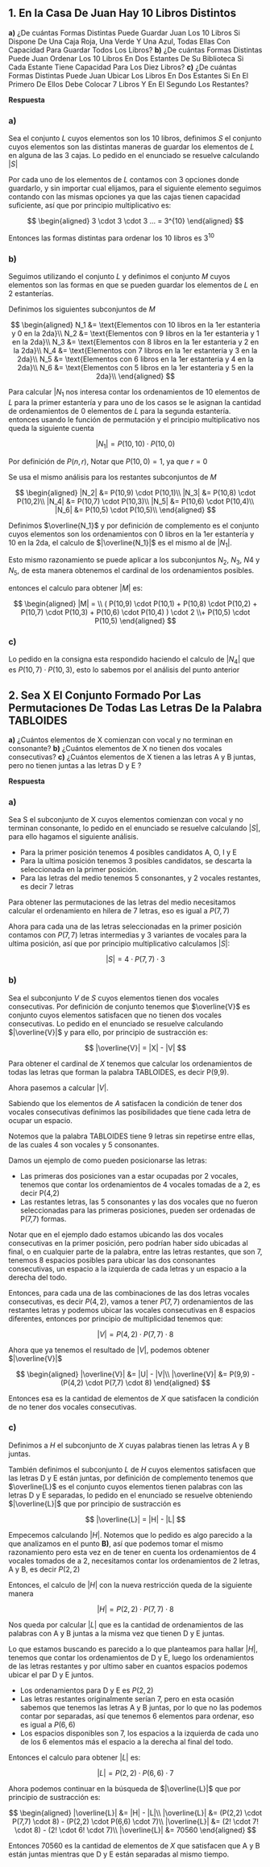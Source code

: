 ## 1. En la Casa De Juan Hay 10 Libros Distintos

**a)** ¿De cuántas Formas Distintas Puede Guardar Juan Los 10 Libros Si Dispone De Una Caja Roja, Una Verde Y Una Azul, Todas Ellas Con Capacidad Para Guardar Todos Los Libros?
**b)** ¿De cuántas Formas Distintas Puede Juan Ordenar Los 10 Libros En Dos Estantes De Su Biblioteca Si Cada Estante Tiene Capacidad Para Los Diez Libros?
**c)** ¿De cuántas Formas Distintas Puede Juan Ubicar Los Libros En Dos Estantes Si En El Primero De Ellos Debe Colocar 7 Libros Y En El Segundo Los Restantes?

**Respuesta**

### **a)**

Sea el conjunto $L$ cuyos elementos son los 10 libros, definimos $S$ el conjunto cuyos elementos son las distintas maneras de guardar los elementos de $L$ en alguna de las 3 cajas. Lo pedido en el enunciado se resuelve calculando $|S|$

Por cada uno de los elementos de $L$ contamos con 3 opciones donde guardarlo, y sin importar cual elijamos, para el siguiente elemento seguimos contando con las mismas opciones ya que las cajas tienen capacidad suficiente, así que por principio multiplicativo es:

$$  
\begin{aligned}
3 \cdot 3 \cdot 3 ... = 3^{10}
\end{aligned}
$$

Entonces las formas distintas para ordenar los 10 libros es $3^{10}$

### **b)**

Seguimos utilizando el conjunto $L$ y definimos el conjunto $M$ cuyos elementos son las formas en que se pueden guardar los elementos de $L$ en 2 estanterías.

Definimos los siguientes subconjuntos de $M$

$$  
\begin{aligned}
N_1 &= \text{Elementos con 10 libros en la 1er estanteria y 0 en la 2da}\\
N_2 &= \text{Elementos con 9 libros en la 1er estanteria y 1 en la 2da}\\
N_3 &= \text{Elementos con 8 libros en la 1er estanteria y 2 en la 2da}\\
N_4 &= \text{Elementos con 7 libros en la 1er estanteria y 3 en la 2da}\\
N_5 &= \text{Elementos con 6 libros en la 1er estanteria y 4 en la 2da}\\
N_6 &= \text{Elementos con 5 libros en la 1er estanteria y 5 en la 2da}\\
\end{aligned}
$$

Para calcular $|N_1$ nos interesa contar los ordenamientos de 10 elementos de $L$ para la primer estantería y para uno de los casos se le asignan la cantidad de ordenamientos de 0 elementos de $L$ para la segunda estantería. entonces usando le función de permutación y el principio multiplicativo nos queda la siguiente cuenta

$$|N_1| = P(10,10) \cdot P(10,0)$$

Por definición de $P(n,r)$, Notar que $P(10,0) = 1$, ya que $r = 0$

Se usa el mismo análisis para los restantes subconjuntos de $M$

$$  
\begin{aligned}
|N_2| &= P(10,9) \cdot P(10,1)\\
|N_3| &= P(10,8) \cdot P(10,2)\\
|N_4| &= P(10,7) \cdot P(10,3)\\
|N_5| &= P(10,6) \cdot P(10,4)\\
|N_6| &= P(10,5) \cdot P(10,5)\\
\end{aligned}
$$ 

Definimos $\overline{N_1}$ y por definición de complemento es el conjunto cuyos elementos son los ordenamientos con 0 libros en la 1er estantería y 10 en la 2da, el calculo de $|\overline{N_1}|$ es el mismo al de $|N_1|$.

Esto mismo razonamiento se puede aplicar a los subconjuntos ${N_2}$, $N_3$, $N4$ y $N_5$, de esta manera obtenemos el cardinal de los ordenamientos posibles.

entonces el calculo para obtener $|M|$ es:

$$
\begin{aligned}
|M| = \\
(
P(10,9) \cdot P(10,1) +
P(10,8) \cdot P(10,2) +
P(10,7) \cdot P(10,3) +
P(10,6) \cdot P(10,4)
) \cdot 2 \\+
P(10,5) \cdot P(10,5)
\end{aligned}
$$

### **c)**

Lo pedido en la consigna esta respondido haciendo el calculo de $|N_4|$ que es $P(10,7) \cdot P(10,3)$, esto lo sabemos por el análisis del punto anterior

## 2. Sea X El Conjunto Formado Por Las Permutaciones De Todas Las Letras De la Palabra TABLOIDES

**a)** ¿Cuántos elementos de X comienzan con vocal y no terminan en consonante?
**b)** ¿Cuántos elementos de X no tienen dos vocales consecutivas?
**c)** ¿Cuántos elementos de X tienen a las letras A y B juntas, pero no tienen juntas a las letras D y E ?

**Respuesta**

### **a)**

Sea S el subconjunto de X cuyos elementos comienzan con vocal y no terminan consonante, lo pedido en el enunciado se resuelve calculando $|S|$, para ello hagamos el siguiente análisis.

- Para la primer posición tenemos 4 posibles candidatos A, O, I y E
- Para la ultima posición tenemos 3 posibles candidatos, se descarta la seleccionada en la primer posición.
- Para las letras del medio tenemos 5 consonantes, y 2 vocales restantes, es decir 7 letras

Para obtener las permutaciones de las letras del medio necesitamos calcular el ordenamiento en hilera de 7 letras, eso es igual a $P(7,7)$

Ahora para cada una de las letras seleccionadas en la primer posición contamos con $P(7,7)$ letras intermedias y 3 variantes de vocales para la ultima posición, así que por principio multiplicativo calculamos $|S|$:

$$
|S| = 4 \cdot P(7,7) \cdot 3
$$
### **b)**

Sea el subconjunto $V$ de $S$ cuyos elementos tienen dos vocales consecutivas. Por definición de conjunto tenemos que $\overline{V}$ es conjunto cuyos elementos satisfacen que no tienen dos vocales consecutivas. Lo pedido en el enunciado se resuelve calculando $|\overline{V}|$ y para ello, por principio de sustracción es:

$$
|\overline{V}| = |X| - |V|
$$

Para obtener el cardinal de $X$ tenemos que calcular los ordenamientos de todas las letras que forman la palabra TABLOIDES, es decir P(9,9).

Ahora pasemos a calcular $|V|$.

Sabiendo que los elementos de $A$ satisfacen la condición de tener dos vocales consecutivas definimos las posibilidades que tiene cada letra de ocupar un espacio.

Notemos que la palabra TABLOIDES tiene 9 letras sin repetirse entre ellas, de las cuales 4 son vocales y 5 consonantes.

Damos un ejemplo de como pueden posicionarse las letras:

- Las primeras dos posiciones van a estar ocupadas por 2 vocales, tenemos que contar los ordenamientos de 4 vocales tomadas de a 2, es decir P(4,2)
- Las restantes letras, las 5 consonantes y las dos vocales que no fueron seleccionadas para las primeras posiciones, pueden ser ordenadas de P(7,7) formas.

Notar que en el ejemplo dado estamos ubicando las dos vocales consecutivas en la primer posición, pero podrían haber sido ubicadas al final, o en cualquier parte de la palabra, entre las letras restantes, que son 7, tenemos 8 espacios posibles para ubicar las dos consonantes consecutivas, un espacio a la izquierda de cada letras y un espacio a la derecha del todo.

Entonces, para cada una de las combinaciones de las dos letras vocales consecutivas, es decir $P(4,2)$, vamos a tener $P(7, 7)$ ordenamientos de las restantes letras y podemos ubicar las vocales consecutivas en 8 espacios diferentes, entonces por principio de multiplicidad tenemos que:

$$
|V| = P(4,2) \cdot P(7,7) \cdot 8
$$

Ahora que ya tenemos el resultado de $|V|$, podemos obtener $|\overline{V}|$

$$  
\begin{aligned}
|\overline{V}| &= |U| - |V|\\
|\overline{V}| &= P(9,9) - (P(4,2) \cdot P(7,7) \cdot 8)
\end{aligned}
$$

Entonces esa es la cantidad de elementos de $X$ que satisfacen la condición de no tener dos vocales consecutivas.

### **c)**

Definimos a $H$ el subconjunto de $X$ cuyas palabras tienen las letras A y B juntas.

También definimos el subconjunto $L$ de $H$ cuyos elementos satisfacen que las letras D y E están juntas, por definición de complemento tenemos que $\overline{L}$ es el conjunto cuyos elementos tienen palabras con las letras D y E separadas, lo pedido en el enunciado se resuelve obteniendo $|\overline{L}|$ que por principio de sustracción es

$$
|\overline{L}| = |H| - |L|
$$

Empecemos calculando $|H|$. Notemos que lo pedido es algo parecido a la que analizamos en el punto **B)**, así que podemos tomar el mismo razonamiento pero esta vez en de tener en cuenta los ordenamientos de 4 vocales tomados de a 2, necesitamos contar los ordenamientos de 2 letras, A y B, es decir $P(2,2)$

Entonces, el calculo de $|H|$ con la nueva restricción queda de la siguiente manera

$$
|H| = P(2,2) \cdot P(7,7) \cdot 8
$$

Nos queda por calcular $|L|$ que es la cantidad de ordenamientos de las palabras con A y B juntas a la misma vez que tienen D y E juntas.

Lo que estamos buscando es parecido a lo que planteamos para hallar $|H|$, tenemos que contar los ordenamientos de D y E, luego los ordenamientos de las letras restantes y por ultimo saber en cuantos espacios podemos ubicar el par D y E juntos.

- Los ordenamientos para D y E es $P(2,2)$
- Las letras restantes originalmente serían 7, pero en esta ocasión sabemos que tenemos las letras A y B juntas, por lo que no las podemos contar por separadas, así que tenemos 6 elementos para ordenar, eso es igual a $P(6,6)$
- Los espacios disponibles son 7, los espacios a la izquierda de cada uno de los 6 elementos más el espacio a la derecha al final del todo.

Entonces el calculo para obtener $|L|$ es:

$$
|L| = P(2,2) \cdot P(6,6) \cdot 7
$$

Ahora podemos continuar en la búsqueda de $|\overline{L}|$ que por principio de sustracción es:

$$  
\begin{aligned}
|\overline{L}| &= |H| - |L|\\
|\overline{L}| &= (P(2,2) \cdot P(7,7) \cdot 8) - (P(2,2) \cdot P(6,6) \cdot 7)\\
|\overline{L}| &= (2! \cdot 7! \cdot 8) - (2! \cdot 6! \cdot 7)\\
|\overline{L}| &= 70560
\end{aligned}
$$

Entonces 70560 es la cantidad de elementos de $X$ que satisfacen que A y B están juntas mientras que D y E están separadas al mismo tiempo.
